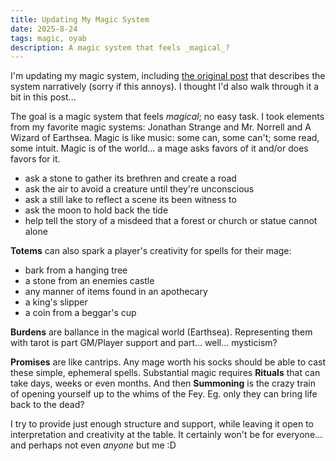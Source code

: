 ```yaml
---
title: Updating My Magic System
date: 2025-8-24
tags: magic, oyab
description: A magic system that feels _magical_?
---
```


I'm updating my magic system, including [the original post](https://brine.dev/#post?s=on_magical_magic) that  describes the system narratively (sorry if this annoys). I thought I'd also walk through it a bit in this post...

The goal is a magic system that feels _magical_; no easy task. I took elements from my favorite magic systems: Jonathan Strange and Mr. Norrell and A Wizard of Earthsea. Magic is like music: some can, some can't; some read, some intuit. Magic is of the world... a mage asks favors of it and/or does favors for it.

- ask a stone to gather its brethren and create a road
- ask the air to avoid a creature until they're unconscious
- ask a still lake to reflect a scene its been witness to
- ask the moon to hold back the tide
- help tell the story of a misdeed that a forest or church or statue cannot alone

**Totems** can also spark a player's creativity for spells for their mage:

- bark from a hanging tree
- a stone from an enemies castle
- any manner of items found in an apothecary
- a king's slipper
- a coin from a beggar's cup

**Burdens** are ballance in the magical world (Earthsea). Representing them with tarot is part GM/Player support and part... well... mysticism?

**Promises** are like cantrips. Any mage worth his socks should be able to cast these simple, ephemeral spells. Substantial magic requires **Rituals** that can take days, weeks or even months. And then **Summoning** is the crazy train of opening yourself up to the whims of the Fey. Eg. only they can bring life back to the dead?

I try to provide just enough structure and support, while leaving it open to interpretation and creativity at the table. It certainly won't be for everyone... and perhaps not even _anyone_ but me :D
